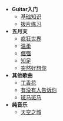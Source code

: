 * **Guitar入门**
  * [基础知识](/blog/guitar/base/基础知识.md)
  * [拨片练习](/blog/guitar/base/拨片练习.md)
* **五月天**
  * [疯狂世界](/blog/guitar/mayday/疯狂世界.md)
  * [温柔](/blog/guitar/mayday/温柔.md)
  * [倔强](/blog/guitar/mayday/倔强.md)
  * [知足](/blog/guitar/mayday/知足.md)
  * [突然好想你](/blog/guitar/mayday/突然好想你.md)
* **其他歌曲**
  * [丁香花](/blog/guitar/other/丁香花.md)
  * [有没有人告诉你](/blog/guitar/other/有没有人告诉你.md)
  * [斑马斑马](/blog/guitar/other/斑马斑马.md)
* **纯音乐**
  * [天空之城](/blog/guitar/pure/天空之城.md)